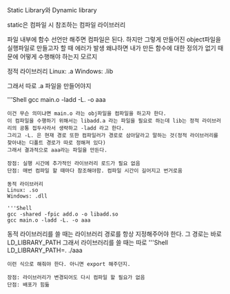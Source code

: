 Static Library와 Dynamic library

static은 컴파일 시 참조하는 컴파일 라이브러리

파일 내부에 함수 선언만 해주면 컴파일은 된다.
하지만 그렇게 만들어진 object파일을 실행파일로 만들고자 할 때 에러가 발생
왜냐하면 내가 만든 함수에 대한 정의가 없기 때문에 어떻게 수행해야 하는지 모르지

정적 라이브러리
Linux: .a
Windows: .lib

그래서 따로 .a 파일을 만들어야지

  '''Shell
  gcc main.o -ladd -L. -o aaa
  ```
이건 무슨 의미냐면 main.o 라는 obj파일을 컴파일을 하고자 한다.
이 컴파일을 수행하기 위해서는 libadd.a 라는 파일을 필요로 하는데 lib는 정적 라이브러리의 공통 접두사라서 생략하고 -ladd 라고 한다.
그리고 -L. 은 현재 경로 또한 컴파일러가 경로로 삼아달라고 말하는 것(정적 라이브러리를 찾아내는 디폴트 경로가 따로 정해져 있다)
그래서 결과적으로 aaa라는 파일을 만든다.

장점: 실행 시간에 추가적인 라이브러리 로드가 필요 없음
단점: 매번 컴파일 할 때마다 참조해야함. 컴파일 시간이 길어지고 번거로움

동적 라이브러리
Linux: .so
Windows: .dll

  '''Shell
  gcc -shared -fpic add.o -o libadd.so
  gcc main.o -ladd -L. -o aaa
  ```

동적 라이브러리를 쓸 때는 라이브러리 경로를 항상 지정해주어야 한다. 그 경로는 바로 LD_LIBRARY_PATH
그래서 라이브러리를 쓸 때는 따로 
  '''Shell
  LD_LIBRARY_PATH=. ./aaa
  ```
이런 식으로 해줘야 한다. 아니면 export 해주던지.

장점: 라이브러리가 변경되어도 다시 컴파일 할 필요가 없음
단점: 배포가 힘듦
  
